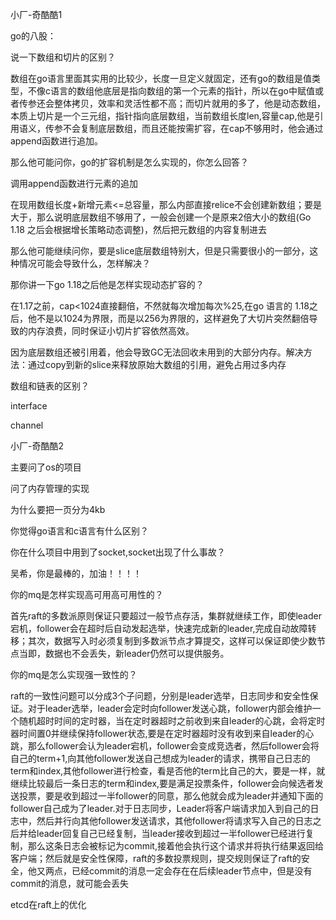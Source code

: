 小厂-奇酷酷1

go的八股：

说一下数组和切片的区别？

数组在go语言里面其实用的比较少，长度一旦定义就固定，还有go的数组是值类型，不像c语言的数组他底层是指向数组的第一个元素的指针，所以在go中赋值或者传参还会整体拷贝，效率和灵活性都不高；而切片就用的多了，他是动态数组，本质上切片是一个三元组，指针指向底层数组，当前数组长度len,容量cap,他是引用语义，传参不会复制底层数组，而且还能按需扩容，在cap不够用时，他会通过append函数进行追加。

那么他可能问你，go的扩容机制是怎么实现的，你怎么回答？

调用append函数进行元素的追加

在现用数组长度+新增元素<=总容量，那么内部直接relice不会创建新数组；要是大于，那么说明底层数组不够用了，一般会创建一个是原来2倍大小的数组(Go 1.18 之后会根据增长策略动态调整)，然后把元数组的内容复制进去

那么他可能继续问你，要是slice底层数组特别大，但是只需要很小的一部分，这种情况可能会导致什么，怎样解决？

那你讲一下go 1.18之后他是怎样实现动态扩容的？

在1.17之前，cap<1024直接翻倍，不然就每次增加每次%25,在go 语言的 1.18之后，他不是以1024为界限，而是以256为界限的，这样避免了大切片突然翻倍导致的内存浪费，同时保证小切片扩容依然高效。

因为底层数组还被引用着，他会导致GC无法回收未用到的大部分内存。解决方法：通过copy到新的slice来释放原始大数组的引用，避免占用过多内存

数组和链表的区别？

interface

channel

小厂-奇酷酷2

主要问了os的项目

问了内存管理的实现

为什么要把一页分为4kb

你觉得go语言和c语言有什么区别？

你在什么项目中用到了socket,socket出现了什么事故？

吴希，你是最棒的，加油！！！！

你的mq是怎样实现高可用高可用性的？

首先raft的多数派原则保证只要超过一般节点存活，集群就继续工作，即使leader宕机，follower会在超时后自动发起选举，快速完成新的leader,完成自动故障转移；其次，数据写入时必须复制到多数派节点才算提交，这样可以保证即使少数节点当即，数据也不会丢失，新leader仍然可以提供服务。

你的mq是怎么实现强一致性的？

raft的一致性问题可以分成3个子问题，分别是leader选举，日志同步和安全性保证。对于leader选举，leader会定时向follower发送心跳，follower内部会维护一个随机超时时间的定时器，当在定时器超时之前收到来自leader的心跳，会将定时器时间置0并继续保持follower状态,要是在定时器超时没有收到来自leader的心跳，那么follower会认为leader宕机，follower会变成竞选者，然后follower会将自己的term+1,向其他follower发送自己想成为leader的请求，携带自己日志的term和index,其他follower进行检查，看是否他的term比自己的大，要是一样，就继续比较最后一条日志的term和index,要是满足投票条件，follower会向候选者发送投票，要是收到超过一半follower的同意，那么他就会成为leader并通知下面的follower自己成为了leader.对于日志同步，Leader将客户端请求加入到自己的日志中，然后并行向其他follower发送请求，其他follower将请求写入自己的日志之后并给leader回复自己已经复制，当leader接收到超过一半follower已经进行复制，那么这条日志会被标记为commit,接着他会执行这个请求并将执行结果返回给客户端；然后就是安全性保障，raft的多数投票规则，提交规则保证了raft的安全，他又两点，已经commit的消息一定会存在在后续leader节点中，但是没有commit的消息，就可能会丢失

etcd在raft上的优化



